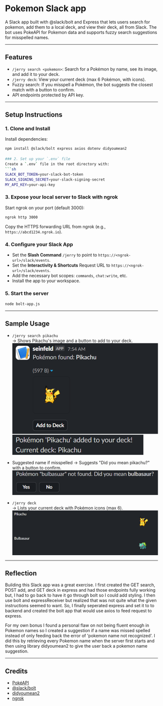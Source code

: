 # Pokemon Slack app

A Slack app built with @slack/bolt and Express that lets users search for pokemon, add them to a local deck, and view their deck, all from Slack. The bot uses PokeAPI for Pokemon data and supports fuzzy search suggestions for misspelled names.

---

## Features
- `/jerry search <pokemon>`: Search for a Pokémon by name, see its image, and add it to your deck.
- `/jerry deck`: View your current deck (max 6 Pokémon, with icons).
- Fuzzy search: If you misspell a Pokémon, the bot suggests the closest match with a button to confirm.
- API endpoints protected by API key.

---

## Setup Instructions

### 1. Clone and Install
Install dependencies:
  ```sh
  npm install @slack/bolt express axios dotenv didyoumean2

### 2. Set up your `.env` file
Create a `.env` file in the root directory with:
```sh
SLACK_BOT_TOKEN=your-slack-bot-token
SLACK_SIGNING_SECRET=your-slack-signing-secret
MY_API_KEY=your-api-key
```

### 3. Expose your local server to Slack with ngrok

Start ngrok on your port (default 3000):
```sh
ngrok http 3000
```
Copy the HTTPS forwarding URL from ngrok (e.g., `https://abcd1234.ngrok.io`).

### 4. Configure your Slack App
- Set the **Slash Command** `/jerry` to point to `https://<ngrok-url>/slack/events`.
- Set the **Interactivity & Shortcuts** Request URL to `https://<ngrok-url>/slack/events`.
- Add the necessary bot scopes: `commands`, `chat:write`, etc.
- Install the app to your workspace.

### 5. Start the server
```sh
node bolt-app.js
```

---

## Sample Usage

- `/jerry search pikachu`  
  → Shows Pikachu's image and a button to add to your deck.
![Sample Pikachu](imgs/search-screenshot.png) 
![Sample Pikachu](imgs/add-screenshot.png)

- Suggested name if misspelled 
  → Suggests "Did you mean pikachu?" with a button to confirm.
  ![Sample Pikachu](imgs/suggestion-screenshot.png)
- `/jerry deck`  
  → Lists your current deck with Pokémon icons (max 6).
  ![Sample Pikachu](imgs/deck-screenshot.png)
---

## Reflection
Building this Slack app was a great exercise. I first created the GET search, POST add, and GET deck in express and had those endpoints fully working but, I had to go back to have it go through bolt so I could add styling. I then use bolt and expressReceiver but realized that was not quite what the given instructions seemed to want. So, I finally seperated express and set it to to backend and created the bolt app that would use axios to feed request to express. 

For my own bonus I found a personal flaw on not being fluent enough in Pokemon names so I created a suggestion if a name was missed spelled instead of only feeding back the error of 'pokemon name not recognized'. I did this by retrieving every Pokemon name when the server first starts and then using library didyoumean2 to give the user back a pokemon name suggestion.

---

## Credits
- [PokéAPI](https://pokeapi.co/)
- [@slack/bolt](https://slack.dev/bolt/)
- [didyoumean2](https://www.npmjs.com/package/didyoumean2)
- [ngrok](https://ngrok.com/)
